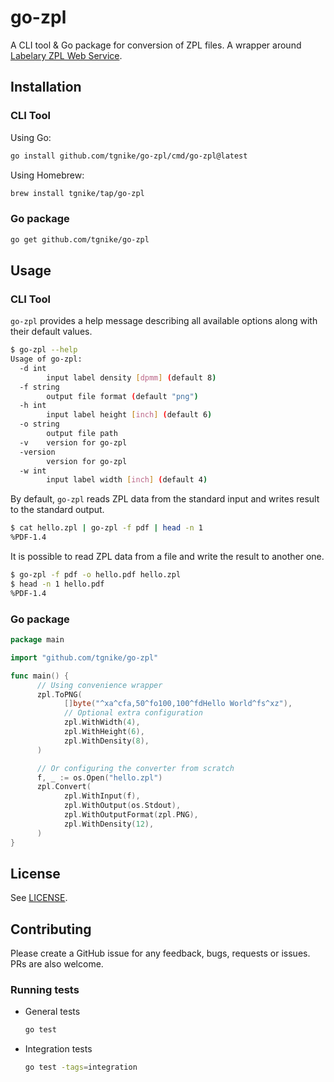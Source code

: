 # go-zpl

A CLI tool & Go package for conversion of ZPL files.
A wrapper around [Labelary ZPL Web Service](http://labelary.com/service.html).

## Installation

### CLI Tool

Using Go:

```bash
go install github.com/tgnike/go-zpl/cmd/go-zpl@latest
```

Using Homebrew:

```bash
brew install tgnike/tap/go-zpl
```

### Go package

```bash
go get github.com/tgnike/go-zpl
```

## Usage

### CLI Tool

`go-zpl` provides a help message describing all available options along with
their default values.

```bash
$ go-zpl --help              
Usage of go-zpl:
  -d int
        input label density [dpmm] (default 8)
  -f string
        output file format (default "png")
  -h int
        input label height [inch] (default 6)
  -o string
        output file path
  -v    version for go-zpl
  -version
        version for go-zpl
  -w int
        input label width [inch] (default 4)
```

By default, `go-zpl` reads ZPL data from the standard input and writes result
to the standard output.

```bash
$ cat hello.zpl | go-zpl -f pdf | head -n 1
%PDF-1.4
```

It is possible to read ZPL data from a file and write the result to another one.

```bash
$ go-zpl -f pdf -o hello.pdf hello.zpl
$ head -n 1 hello.pdf                   
%PDF-1.4
```

### Go package

```go
package main

import "github.com/tgnike/go-zpl"

func main() {
      // Using convenience wrapper
      zpl.ToPNG(
            []byte("^xa^cfa,50^fo100,100^fdHello World^fs^xz"),
            // Optional extra configuration
            zpl.WithWidth(4),
            zpl.WithHeight(6),
            zpl.WithDensity(8),
      )

      // Or configuring the converter from scratch
      f, _ := os.Open("hello.zpl")
      zpl.Convert(
            zpl.WithInput(f),
            zpl.WithOutput(os.Stdout),
            zpl.WithOutputFormat(zpl.PNG),
            zpl.WithDensity(12),
      )
}
```

## License

See [LICENSE](LICENSE.md).

## Contributing

Please create a GitHub issue for any feedback, bugs, requests or issues.
PRs are also welcome.

### Running tests

- General tests

    ```bash
    go test
    ```

- Integration tests

    ```bash
    go test -tags=integration
    ```
